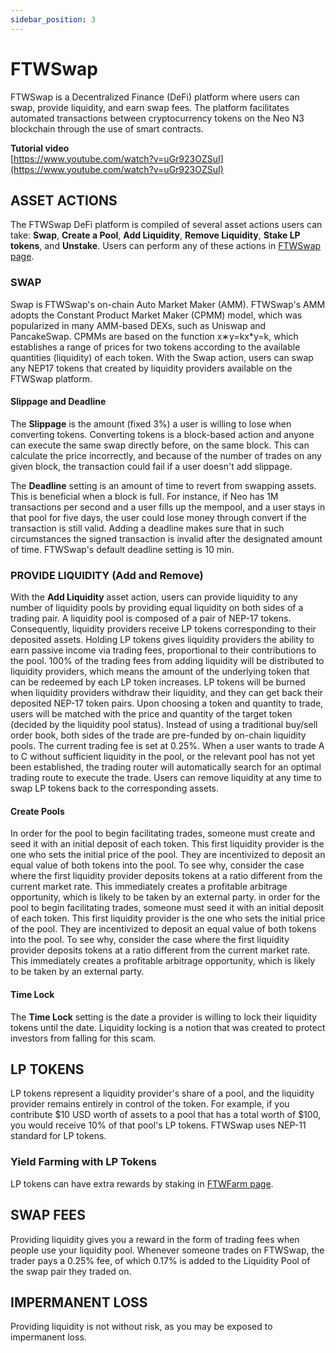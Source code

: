 ```yaml
---
sidebar_position: 3
---
```


# FTWSwap

FTWSwap is a Decentralized Finance (DeFi) platform where users can swap, provide liquidity, and earn swap fees. The platform facilitates automated transactions between cryptocurrency tokens on the Neo N3 blockchain through the use of smart contracts.

**Tutorial video**<br/>
[https://www.youtube.com/watch?v=uGr923OZSuI](https://www.youtube.com/watch?v=uGr923OZSuI) 

## ASSET ACTIONS

The FTWSwap DeFi platform is compiled of several asset actions users can take: **Swap**, **Create a Pool**, **Add Liquidity**, **Remove Liquidity**, **Stake LP tokens**, and **Unstake**. Users can perform any of these actions in [FTWSwap page](https://www.forthewin.network/#/swap).

### SWAP

Swap is FTWSwap's on-chain Auto Market Maker (AMM). FTWSwap's AMM adopts the Constant Product Market Maker (CPMM) model, which was popularized in many AMM-based DEXs, such as Uniswap and PancakeSwap. CPMMs are based on the function x∗y=kx*y=k, which establishes a range of prices for two tokens according to the available quantities (liquidity) of each token.
With the Swap action, users can swap any NEP17 tokens that created by liquidity providers available on the FTWSwap platform.

#### Slippage and Deadline

The **Slippage** is the amount (fixed 3%) a user is willing to lose when converting tokens. Converting tokens is a block-based action and anyone can execute the same swap directly before, on the same block. This can calculate the price incorrectly, and because of the number of trades on any given block, the transaction could fail if a user doesn't add slippage.

The **Deadline** setting is an amount of time to revert from swapping assets. This is beneficial when a block is full. For instance, if Neo has 1M transactions per second and a user fills up the mempool, and a user stays in that pool for five days, the user could lose money through convert if the transaction is still valid. Adding a deadline makes sure that in such circumstances the signed transaction is invalid after the designated amount of time.
FTWSwap's default deadline setting is 10 min.

### PROVIDE LIQUIDITY (Add and Remove)

With the **Add Liquidity** asset action, users can provide liquidity to any number of liquidity pools by providing equal liquidity on both sides of a trading pair. A liquidity pool is composed of a pair of NEP-17 tokens. Consequently, liquidity providers receive LP tokens corresponding to their deposited assets. Holding LP tokens gives liquidity providers the ability to earn passive income via trading fees, proportional to their contributions to the pool. 100% of the trading fees from adding liquidity will be distributed to liquidity providers, which means the amount of the underlying token that can be redeemed by each LP token increases. LP tokens will be burned when liquidity providers withdraw their liquidity, and they can get back their deposited NEP-17 token pairs.
Upon choosing a token and quantity to trade, users will be matched with the price and quantity of the target token (decided by the liquidity pool status). Instead of using a traditional buy/sell order book, both sides of the trade are pre-funded by on-chain liquidity pools. The current trading fee is set at 0.25%. When a user wants to trade A to C without sufficient liquidity in the pool, or the relevant pool has not yet been established, the trading router will automatically search for an optimal trading route to execute the trade.
Users can remove liquidity at any time to swap LP tokens back to the corresponding assets.

#### Create Pools

In order for the pool to begin facilitating trades, someone must create and seed it with an initial deposit of each token. This first liquidity provider is the one who sets the initial price of the pool. They are incentivized to deposit an equal value of both tokens into the pool. To see why, consider the case where the first liquidity provider deposits tokens at a ratio different from the current market rate. This immediately creates a profitable arbitrage opportunity, which is likely to be taken by an external party. in order for the pool to begin facilitating trades, someone must seed it with an initial deposit of each token. This first liquidity provider is the one who sets the initial price of the pool. They are incentivized to deposit an equal value of both tokens into the pool. To see why, consider the case where the first liquidity provider deposits tokens at a ratio different from the current market rate. This immediately creates a profitable arbitrage opportunity, which is likely to be taken by an external party.

#### Time Lock

The **Time Lock** setting is the date a provider is willing to lock their liquidity tokens until the date. Liquidity locking is a notion that was created to protect investors from falling for this scam.

## LP TOKENS

LP tokens represent a liquidity provider's share of a pool, and the liquidity provider remains entirely in control of the token. For example, if you contribute $10 USD worth of assets to a pool that has a total worth of $100, you would receive 10% of that pool's LP tokens. FTWSwap uses NEP-11 standard for LP tokens.

### Yield Farming with LP Tokens

LP tokens can have extra rewards by staking in [FTWFarm page](https://www.forthewin.network/#/farm).

## SWAP FEES

Providing liquidity gives you a reward in the form of trading fees when people use your liquidity pool. Whenever someone trades on FTWSwap, the trader pays a 0.25% fee, of which 0.17% is added to the Liquidity Pool of the swap pair they traded on.

## IMPERMANENT LOSS

Providing liquidity is not without risk, as you may be exposed to impermanent loss.
